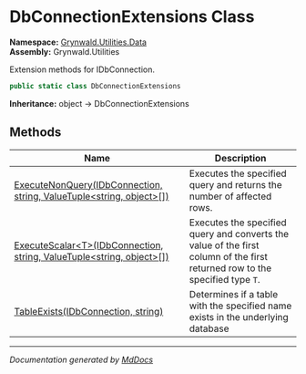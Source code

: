 ﻿<!--  
  <auto-generated>   
    The contents of this file were generated by a tool.  
    Changes to this file may be list if the file is regenerated  
  </auto-generated>   
-->

# DbConnectionExtensions Class

**Namespace:** [Grynwald.Utilities.Data](../index.md)  
**Assembly:** Grynwald.Utilities

Extension methods for IDbConnection.

```csharp
public static class DbConnectionExtensions
```

**Inheritance:** object → DbConnectionExtensions

## Methods

| Name                                                                                                    | Description                                                                                                                  |
| ------------------------------------------------------------------------------------------------------- | ---------------------------------------------------------------------------------------------------------------------------- |
| [ExecuteNonQuery(IDbConnection, string, ValueTuple\<string, object\>\[\])](methods/ExecuteNonQuery.md)  | Executes the specified query and returns the number of affected rows.                                                        |
| [ExecuteScalar\<T\>(IDbConnection, string, ValueTuple\<string, object\>\[\])](methods/ExecuteScalar.md) | Executes the specified query and converts the value of the first column of the first returned row to the specified type `T`. |
| [TableExists(IDbConnection, string)](methods/TableExists.md)                                            | Determines if a table with the specified name exists in the underlying database                                              |

___

*Documentation generated by [MdDocs](https://github.com/ap0llo/mddocs)*

